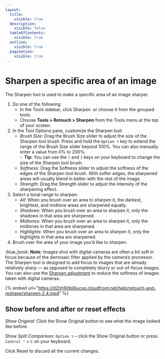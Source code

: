 ```yaml
---
layout:
  title:
    visible: true
  description:
    visible: false
  tableOfContents:
    visible: true
  outline:
    visible: true
  pagination:
    visible: true
---
```


# Sharpen a specific area of an image

The Sharpen tool is used to make a specific area of an image sharper.

1. Do one of the following:
   * In the Tools sidebar, click Sharpen <img src="https://help.pixelmator.com/pixelmator-pro/3.5/assets/English/1586513696000.png" alt="" data-size="line"> or choose it from the grouped tools.
   * Choose **Tools > Retouch > Sharpen** from the Tools menu at the top of your screen.
2. In the Tool Options pane, customize the Sharpen tool:
   * _Brush Size:_ Drag the Brush Size slider to adjust the size of the Sharpen tool brush. Press and hold the `Option ⌥` key to extend the range of the Brush Size slider beyond 100%. You can also manually enter a value from 0% to 200%. \
     :bulb: **Tip:** You can use the `[` and `]` keys on your keyboard to change the size of the Sharpen tool brush.
   * _Softness:_ Drag the Softness slider to adjust the softness of the edges of the Sharpen tool brush. With softer edges, the sharpened areas will usually blend in better with the rest of the image.
   * _Strength:_ Drag the Strength slider to adjust the intensity of the sharpening effect.
3. Select a tonal range to sharpen: 
   * _All_: When you brush over an area to sharpen it, the darkest, brightest, and midtone areas are sharpened equally. 
   * _Shadows_: When you brush over an area to sharpen it, only the shadows in that area are sharpened. 
   * _Midtones_: When you brush over an area to sharpen it, only the midtones in that area are sharpened. 
   * _Highlights_: When you brush over an area to sharpen it, only the highlights in that area are sharpened.
4. Brush over the area of your image you’d like to sharpen.

:blue\_book: **Note:** Images shot with digital cameras are often a bit soft in focus because of the demosaic filter applied by the camera’s processor. The Sharpen tool is designed to add focus to images that are already relatively sharp — as opposed to completely blurry or out-of-focus images. You can also use the [Sharpen adjustment](../adjust-colors/sharpen-an-image.md) to reduce the softness of images taken with digital cameras.

{% embed url="https://d2hh90bli6ucxp.cloudfront.net/help/retouch-and-reshape/sharpen-2.4.mp4" %}

## Show before and after or reset effects

_Show Original:_ Click the Show Original button to see what the image looked like before.

_Show Split Comparison:_ `Option ⌥` – click the Show Original button or press `Control ⌃` + `C` on your keyboard.

Click Reset to discard all the current changes.
